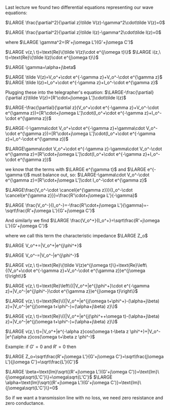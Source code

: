 Last lecture we found two differential equations representing our wave equations:

$\LARGE \frac{\partial^2}{\partial z}\tilde V(z)-\gamma^2\cdot\tilde V(z)=0$

$\LARGE \frac{\partial^2}{\partial z}\tilde I(z)-\gamma^2\cdot\tilde I(z)=0$

where $\LARGE \gamma^2=(R'+j\omega L')(G'+j\omega C')$


$\LARGE v(z,\ t)=\text{Re}\{\tilde V(z)\cdot e^{j\omega t}\}$
$\LARGE i(z,\ t)=\text{Re}\{\tilde I(z)\cdot e^{j\omega t}\}$

$\LARGE \gamma=\alpha+j\beta$

$\LARGE \tilde V(z)=V_o^+\cdot e^{-\gamma z}+V_o^-\cdot e^{\gamma z}$
$\LARGE \tilde I(z)=I_o^+\cdot e^{-\gamma z}+I_o^-\cdot e^{\gamma z}$

Plugging these into the telegrapher's equation:
$\LARGE-\frac{\partial}{\partial z}\tilde V(z)=[R'\cdot+j\omega L']\cdot\tilde I(z)$

$\LARGE-\frac{\partial}{\partial z}(V_o^+\cdot e^{-\gamma z}+V_o^-\cdot e^{\gamma z})=[R'\cdot+j\omega L']\cdot(I_o^+\cdot e^{-\gamma z}+I_o^-\cdot e^{\gamma z})$

$\LARGE-(-\gamma\cdot V_o^+\cdot e^{-\gamma z}+\gamma\cdot V_o^-\cdot e^{\gamma z})=[R'\cdot+j\omega L']\cdot(I_o^+\cdot e^{-\gamma z}+I_o^-\cdot e^{\gamma z})$

$\LARGE\gamma\cdot V_o^+\cdot e^{-\gamma z}-\gamma\cdot V_o^-\cdot e^{\gamma z}=[R'\cdot+j\omega L']\cdot(I_o^+\cdot e^{-\gamma z}+I_o^-\cdot e^{\gamma z})$

we know that the terms with $\LARGE e^{\gamma t}$ and $\LARGE e^{-\gamma t}$ must balance out, so:
$\LARGE-\gamma\cdot V_o^-\cdot e^{\gamma z}=[R'\cdot+j\omega L']\cdot I_o^-\cdot e^{\gamma z}$

$\LARGE\frac{V_o^-\cdot \cancel{e^{\gamma z}}}{I_o^-\cdot \cancel{e^{\gamma z}}}=\frac{R'\cdot+j\omega L'}{-\gamma}$

$\LARGE \frac{V_o^-}{I_o^-}=-\frac{R'\cdot+j\omega L'}{\gamma}=-\sqrt\frac{R'+j\omega L'}{G'+j\omega C'}$

And similarly we find 
$\LARGE \frac{V_o^+}{I_o^+}=\sqrt\frac{R'+j\omega L'}{G'+j\omega C'}$

where we call this term the characteristic impedance $\LARGE Z_o$

$\LARGE V_o^+=|V_o^+|e^{j\phi^+}$ 

$\LARGE V_o^-=|V_o^-|e^{j\phi^-}$ 

$\LARGE v(z,\ t)=\text{Re}\{\tilde V(z)e^{j\omega t}\}=\text{Re}\left\{(V_o^+\cdot e^{-\gamma z}+V_o^-\cdot e^{\gamma z})e^{j\omega t}\right\}$

$\LARGE v(z,\ t)=\text{Re}\left\{(|V_o^+|e^{j\phi^+}\cdot e^{-\gamma z}+|V_o^-|e^{j\phi^-}\cdot e^{\gamma z})e^{j\omega t}\right\}$

$\LARGE v(z,\ t)=\text{Re}\{(|V_o^+|e^{j(\omega t+\phi^+)-(\alpha+j\beta) z}+|V_o^-|e^{j(\omega t+\phi^-)+(\alpha+j\beta) z}\}$

$\LARGE v(z,\ t)=\text{Re}\{(|V_o^+|e^{j(\phi^++\omega t)-(\alpha+j\beta) z}+|V_o^-|e^{j(\omega t+\phi^-)+(\alpha+j\beta) z}\}$

$\LARGE v(z,\ t)=|V_o^+|e^{-\alpha z}cos(\omega t-\beta z \phi^+)+|V_o^-|e^{\alpha z}cos(\omega t+\beta z \phi^-)$

Example:
if $G'=0$ and $R'=0$ then

$\LARGE Z_o=\sqrt\frac{R'+j\omega L'}{G'+j\omega C'}=\sqrt\frac{j\omega L'}{j\omega C'}=\sqrt\frac{L'}{C'}$

$\LARGE \beta=\text{Im}\sqrt{(R'+j\omega L')(G'+j\omega C')}=\text{Im}\{j\omega\sqrt{L'C'}\}=\omega\sqrt{L'C'}$
$\LARGE \alpha=\text{Im}\sqrt{(R'+j\omega L')(G'+j\omega C')}=\text{Im}\{j\omega\sqrt{L'C'}\}=0$

So if we want a transmission line with no loss, we need zero resistance and zero conductance.
